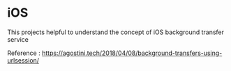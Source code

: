 # iOS
This projects helpful to understand the concept of iOS background transfer service


Reference : https://agostini.tech/2018/04/08/background-transfers-using-urlsession/
